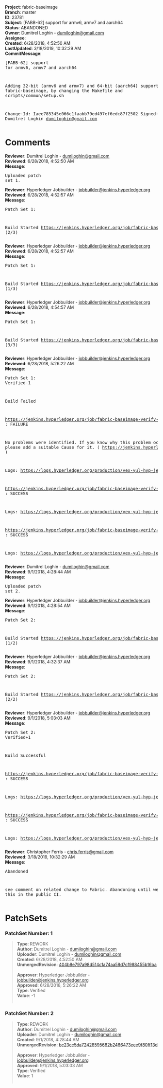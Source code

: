 <strong>Project</strong>: fabric-baseimage<br><strong>Branch</strong>: master<br><strong>ID</strong>: 23781<br><strong>Subject</strong>: [FABB-62] support for armv6, armv7 and aarch64<br><strong>Status</strong>: ABANDONED<br><strong>Owner</strong>: Dumitrel Loghin - dumiloghin@gmail.com<br><strong>Assignee</strong>:<br><strong>Created</strong>: 6/28/2018, 4:52:50 AM<br><strong>LastUpdated</strong>: 3/18/2019, 10:32:29 AM<br><strong>CommitMessage</strong>:<br><pre>[FABB-62] support for armv6, armv7 and aarch64

Adding 32-bit (armv6 and armv7) and 64-bit (aarch64) support
in fabric-baseimage, by changing the Makefile and
scripts/common/setup.sh

Change-Id: Iaee785345e066c1faabb79ed497ef6edc87f2502
Signed-off-by: Dumitrel Loghin <dumiloghin@gmail.com>
</pre><h1>Comments</h1><strong>Reviewer</strong>: Dumitrel Loghin - dumiloghin@gmail.com<br><strong>Reviewed</strong>: 6/28/2018, 4:52:50 AM<br><strong>Message</strong>: <pre>Uploaded patch set 1.</pre><strong>Reviewer</strong>: Hyperledger Jobbuilder - jobbuilder@jenkins.hyperledger.org<br><strong>Reviewed</strong>: 6/28/2018, 4:52:57 AM<br><strong>Message</strong>: <pre>Patch Set 1:

Build Started https://jenkins.hyperledger.org/job/fabric-baseimage-verify-docker-s390x/187/ (2/3)</pre><strong>Reviewer</strong>: Hyperledger Jobbuilder - jobbuilder@jenkins.hyperledger.org<br><strong>Reviewed</strong>: 6/28/2018, 4:52:57 AM<br><strong>Message</strong>: <pre>Patch Set 1:

Build Started https://jenkins.hyperledger.org/job/fabric-baseimage-verify-docker-ppc64le/200/ (1/3)</pre><strong>Reviewer</strong>: Hyperledger Jobbuilder - jobbuilder@jenkins.hyperledger.org<br><strong>Reviewed</strong>: 6/28/2018, 4:54:57 AM<br><strong>Message</strong>: <pre>Patch Set 1:

Build Started https://jenkins.hyperledger.org/job/fabric-baseimage-verify-docker-x86_64/209/ (3/3)</pre><strong>Reviewer</strong>: Hyperledger Jobbuilder - jobbuilder@jenkins.hyperledger.org<br><strong>Reviewed</strong>: 6/28/2018, 5:26:22 AM<br><strong>Message</strong>: <pre>Patch Set 1: Verified-1

Build Failed 

https://jenkins.hyperledger.org/job/fabric-baseimage-verify-docker-s390x/187/ : FAILURE

No problems were identified. If you know why this problem occurred, please add a suitable Cause for it. ( https://jenkins.hyperledger.org/job/fabric-baseimage-verify-docker-s390x/187/ )

Logs: https://logs.hyperledger.org/production/vex-yul-hyp-jenkins-3/fabric-baseimage-verify-docker-s390x/187

https://jenkins.hyperledger.org/job/fabric-baseimage-verify-docker-ppc64le/200/ : SUCCESS

Logs: https://logs.hyperledger.org/production/vex-yul-hyp-jenkins-3/fabric-baseimage-verify-docker-ppc64le/200

https://jenkins.hyperledger.org/job/fabric-baseimage-verify-docker-x86_64/209/ : SUCCESS

Logs: https://logs.hyperledger.org/production/vex-yul-hyp-jenkins-3/fabric-baseimage-verify-docker-x86_64/209</pre><strong>Reviewer</strong>: Dumitrel Loghin - dumiloghin@gmail.com<br><strong>Reviewed</strong>: 9/1/2018, 4:28:44 AM<br><strong>Message</strong>: <pre>Uploaded patch set 2.</pre><strong>Reviewer</strong>: Hyperledger Jobbuilder - jobbuilder@jenkins.hyperledger.org<br><strong>Reviewed</strong>: 9/1/2018, 4:28:54 AM<br><strong>Message</strong>: <pre>Patch Set 2:

Build Started https://jenkins.hyperledger.org/job/fabric-baseimage-verify-docker-s390x/226/ (1/2)</pre><strong>Reviewer</strong>: Hyperledger Jobbuilder - jobbuilder@jenkins.hyperledger.org<br><strong>Reviewed</strong>: 9/1/2018, 4:32:37 AM<br><strong>Message</strong>: <pre>Patch Set 2:

Build Started https://jenkins.hyperledger.org/job/fabric-baseimage-verify-docker-x86_64/242/ (2/2)</pre><strong>Reviewer</strong>: Hyperledger Jobbuilder - jobbuilder@jenkins.hyperledger.org<br><strong>Reviewed</strong>: 9/1/2018, 5:03:03 AM<br><strong>Message</strong>: <pre>Patch Set 2: Verified+1

Build Successful 

https://jenkins.hyperledger.org/job/fabric-baseimage-verify-docker-x86_64/242/ : SUCCESS

Logs: https://logs.hyperledger.org/production/vex-yul-hyp-jenkins-3/fabric-baseimage-verify-docker-x86_64/242

https://jenkins.hyperledger.org/job/fabric-baseimage-verify-docker-s390x/226/ : SUCCESS

Logs: https://logs.hyperledger.org/production/vex-yul-hyp-jenkins-3/fabric-baseimage-verify-docker-s390x/226</pre><strong>Reviewer</strong>: Christopher Ferris - chris.ferris@gmail.com<br><strong>Reviewed</strong>: 3/18/2019, 10:32:29 AM<br><strong>Message</strong>: <pre>Abandoned

see comment on related change to Fabric. Abandoning until we can test this in the public CI.</pre><h1>PatchSets</h1><h3>PatchSet Number: 1</h3><blockquote><strong>Type</strong>: REWORK<br><strong>Author</strong>: Dumitrel Loghin - dumiloghin@gmail.com<br><strong>Uploader</strong>: Dumitrel Loghin - dumiloghin@gmail.com<br><strong>Created</strong>: 6/28/2018, 4:52:50 AM<br><strong>UnmergedRevision</strong>: [404b8e797a98d514c1a74aa58d7cf988455b16ba](https://github.com/hyperledger-gerrit-archive/fabric-baseimage/commit/404b8e797a98d514c1a74aa58d7cf988455b16ba)<br><br><strong>Approver</strong>: Hyperledger Jobbuilder - jobbuilder@jenkins.hyperledger.org<br><strong>Approved</strong>: 6/28/2018, 5:26:22 AM<br><strong>Type</strong>: Verified<br><strong>Value</strong>: -1<br><br></blockquote><h3>PatchSet Number: 2</h3><blockquote><strong>Type</strong>: REWORK<br><strong>Author</strong>: Dumitrel Loghin - dumiloghin@gmail.com<br><strong>Uploader</strong>: Dumitrel Loghin - dumiloghin@gmail.com<br><strong>Created</strong>: 9/1/2018, 4:28:44 AM<br><strong>UnmergedRevision</strong>: [bc23cc5da72428595682b2466473eee9f80ff13d](https://github.com/hyperledger-gerrit-archive/fabric-baseimage/commit/bc23cc5da72428595682b2466473eee9f80ff13d)<br><br><strong>Approver</strong>: Hyperledger Jobbuilder - jobbuilder@jenkins.hyperledger.org<br><strong>Approved</strong>: 9/1/2018, 5:03:03 AM<br><strong>Type</strong>: Verified<br><strong>Value</strong>: 1<br><br></blockquote>